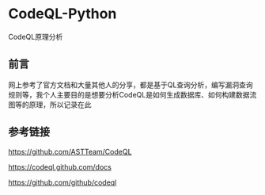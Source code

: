# CodeQL-Python
CodeQL原理分析

## 前言
网上参考了官方文档和大量其他人的分享，都是基于QL查询分析，编写漏洞查询规则等，我个人主要目的是想要分析CodeQL是如何生成数据库、如何构建数据流图等的原理，所以记录在此

## 

## 参考链接
https://github.com/ASTTeam/CodeQL

https://codeql.github.com/docs

https://github.com/github/codeql
